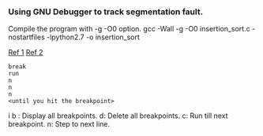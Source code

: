 ### Using GNU Debugger to track segmentation fault.

Compile the program with -g -O0 option.
gcc -Wall -g -O0 insertion_sort.c -nostartfiles -lpython2.7 -o insertion_sort

[Ref 1](https://www.gnu.org/software/gcc/bugs/segfault.html)
[Ref 2](https://www.thegeekstuff.com/2010/03/debug-c-program-using-gdb/)

```console
break
run
n
n
n
<until you hit the breakpoint>
```


i b : Display all breakpoints.
d: Delete all breakpoints.
c: Run till next breakpoint.
n: Step to next line. 
